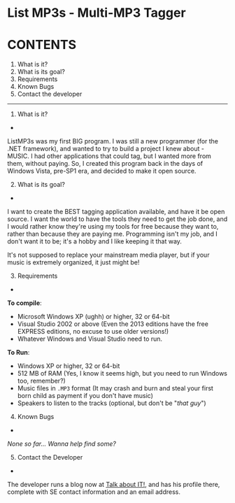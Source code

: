 List MP3s - Multi-MP3 Tagger
===

# CONTENTS
1. What is it?
2. What is its goal?
3. Requirements
4. Known Bugs
5. Contact the developer

---

1. What is it?
-
ListMP3s was my first BIG program. I was still a new programmer (for the .NET framework), and wanted to try to build a project I knew about - MUSIC. I had other applications that could tag, but I wanted more from them, without paying. So, I created this program back in the days of Windows Vista, pre-SP1 era, and decided to make it open source.

2. What is its goal?
-
I want to create the BEST tagging application available, and have it be open source. I want the world to have the tools they need to get the job done, and I would rather know they're using my tools for free because they want to, rather than because they are paying me. Programming isn't my job, and I don't want it to be; it's a hobby and I like keeping it that way.

It's not supposed to replace your mainstream media player, but if your music is extremely organized, it just might be!

3. Requirements
-

**To compile**:

* Microsoft Windows XP (ughh) or higher, 32 or 64-bit
* Visual Studio 2002 or above (Even the 2013 editions have the free EXPRESS editions, no excuse to use older versions!)
* Whatever Windows and Visual Studio need to run.

**To Run**:
* Windows XP or higher, 32 or 64-bit
* 512 MB of RAM (Yes, I know it seems high, but you need to run Windows too, remember?)
* Music files in `.MP3` format (It may crash and burn and steal your first born child as payment if you don't have music)
* Speakers to listen to the tracks (optional, but don't be "*that guy*")

4. Known Bugs
-
*None so far... Wanna help find some?*

5. Contact the Developer
-
The developer runs a blog now at [Talk about IT!](https://www.talk-about-it.ca), and has his profile there, complete with SE contact information and an email address.
